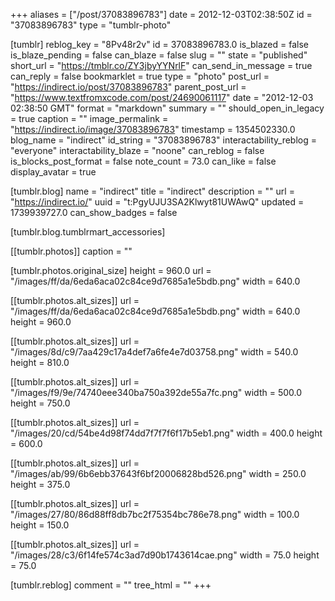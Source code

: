 +++
aliases = ["/post/37083896783"]
date = 2012-12-03T02:38:50Z
id = "37083896783"
type = "tumblr-photo"

[tumblr]
reblog_key = "8Pv48r2v"
id = 37083896783.0
is_blazed = false
is_blaze_pending = false
can_blaze = false
slug = ""
state = "published"
short_url = "https://tmblr.co/ZY3jbyYYNrlF"
can_send_in_message = true
can_reply = false
bookmarklet = true
type = "photo"
post_url = "https://indirect.io/post/37083896783"
parent_post_url = "https://www.textfromxcode.com/post/24690061117"
date = "2012-12-03 02:38:50 GMT"
format = "markdown"
summary = ""
should_open_in_legacy = true
caption = ""
image_permalink = "https://indirect.io/image/37083896783"
timestamp = 1354502330.0
blog_name = "indirect"
id_string = "37083896783"
interactability_reblog = "everyone"
interactability_blaze = "noone"
can_reblog = false
is_blocks_post_format = false
note_count = 73.0
can_like = false
display_avatar = true

[tumblr.blog]
name = "indirect"
title = "indirect"
description = ""
url = "https://indirect.io/"
uuid = "t:PgyUJU3SA2Klwyt81UWAwQ"
updated = 1739939727.0
can_show_badges = false

[tumblr.blog.tumblrmart_accessories]

[[tumblr.photos]]
caption = ""

[tumblr.photos.original_size]
height = 960.0
url = "/images/ff/da/6eda6aca02c84ce9d7685a1e5bdb.png"
width = 640.0

[[tumblr.photos.alt_sizes]]
url = "/images/ff/da/6eda6aca02c84ce9d7685a1e5bdb.png"
width = 640.0
height = 960.0

[[tumblr.photos.alt_sizes]]
url = "/images/8d/c9/7aa429c17a4def7a6fe4e7d03758.png"
width = 540.0
height = 810.0

[[tumblr.photos.alt_sizes]]
url = "/images/f9/9e/74740eee340ba750a392de55a7fc.png"
width = 500.0
height = 750.0

[[tumblr.photos.alt_sizes]]
url = "/images/20/cd/54be4d98f74dd7f7f7f6f17b5eb1.png"
width = 400.0
height = 600.0

[[tumblr.photos.alt_sizes]]
url = "/images/ab/99/6b6ebb37643f6bf20006828bd526.png"
width = 250.0
height = 375.0

[[tumblr.photos.alt_sizes]]
url = "/images/27/80/86d88ff8db7bc2f75354bc786e78.png"
width = 100.0
height = 150.0

[[tumblr.photos.alt_sizes]]
url = "/images/28/c3/6f14fe574c3ad7d90b1743614cae.png"
width = 75.0
height = 75.0

[tumblr.reblog]
comment = ""
tree_html = ""
+++
